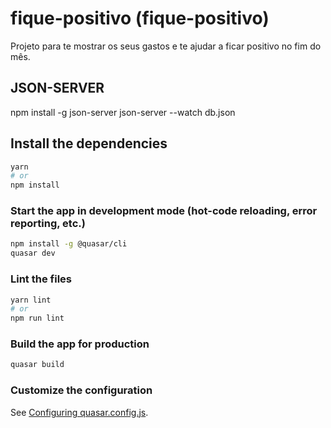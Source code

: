 # fique-positivo (fique-positivo)

Projeto para te mostrar os seus gastos e te ajudar a ficar positivo no fim do mês.

## JSON-SERVER

npm install -g json-server
json-server --watch db.json

## Install the dependencies
```bash
yarn
# or
npm install
```

### Start the app in development mode (hot-code reloading, error reporting, etc.)
```bash
npm install -g @quasar/cli
quasar dev
```


### Lint the files
```bash
yarn lint
# or
npm run lint
```



### Build the app for production
```bash
quasar build
```

### Customize the configuration
See [Configuring quasar.config.js](https://v2.quasar.dev/quasar-cli-vite/quasar-config-js).

